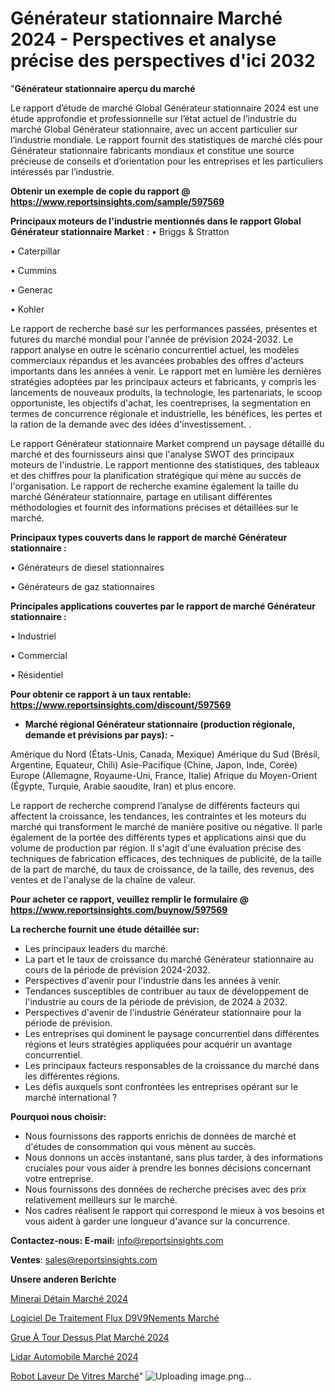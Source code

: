 # Générateur stationnaire Marché 2024 - Perspectives et analyse précise des perspectives d'ici 2032

"<strong>Générateur stationnaire aperçu du marché</strong>

Le rapport d’étude de marché Global Générateur stationnaire 2024 est une étude approfondie et professionnelle sur l’état actuel de l’industrie du marché Global Générateur stationnaire, avec un accent particulier sur l’industrie mondiale. Le rapport fournit des statistiques de marché clés pour Générateur stationnaire fabricants mondiaux et constitue une source précieuse de conseils et d’orientation pour les entreprises et les particuliers intéressés par l’industrie.

<strong>Obtenir un exemple de copie du rapport @ <a href=https://www.reportsinsights.com/sample/597569>https://www.reportsinsights.com/sample/597569</a></strong>

<strong>Principaux moteurs de l'industrie mentionnés dans le rapport Global Générateur stationnaire Market</strong> :
• Briggs & Stratton

• Caterpillar

• Cummins

• Generac

• Kohler

Le rapport de recherche basé sur les performances passées, présentes et futures du marché mondial pour l'année de prévision 2024-2032. Le rapport analyse en outre le scénario concurrentiel actuel, les modèles commerciaux répandus et les avancées probables des offres d'acteurs importants dans les années à venir. Le rapport met en lumière les dernières stratégies adoptées par les principaux acteurs et fabricants, y compris les lancements de nouveaux produits, la technologie, les partenariats, le scoop opportuniste, les objectifs d'achat, les coentreprises, la segmentation en termes de concurrence régionale et industrielle, les bénéfices, les pertes et la ration de la demande avec des idées d'investissement. .

Le rapport Générateur stationnaire Market comprend un paysage détaillé du marché et des fournisseurs ainsi que l'analyse SWOT des principaux moteurs de l'industrie. Le rapport mentionne des statistiques, des tableaux et des chiffres pour la planification stratégique qui mène au succès de l'organisation. Le rapport de recherche examine également la taille du marché Générateur stationnaire, partage en utilisant différentes méthodologies et fournit des informations précises et détaillées sur le marché.

<strong>Principaux types couverts dans le rapport de marché Générateur stationnaire :</strong>

• Générateurs de diesel stationnaires

• Générateurs de gaz stationnaires

<strong>Principales applications couvertes par le rapport de marché Générateur stationnaire :</strong>

• Industriel

• Commercial

• Résidentiel

<strong>Pour obtenir ce rapport à un taux rentable: <a href=https://www.reportsinsights.com/discount/597569>https://www.reportsinsights.com/discount/597569</a></strong>
<ul>
  <li><strong>Marché régional Générateur stationnaire (production régionale, demande et prévisions par pays): -</strong></li>
</ul>
Amérique du Nord (États-Unis, Canada, Mexique)
Amérique du Sud (Brésil, Argentine, Equateur, Chili)
Asie-Pacifique (Chine, Japon, Inde, Corée)
Europe (Allemagne, Royaume-Uni, France, Italie)
Afrique du Moyen-Orient (Égypte, Turquie, Arabie saoudite, Iran) et plus encore.

Le rapport de recherche comprend l’analyse de différents facteurs qui affectent la croissance, les tendances, les contraintes et les moteurs du marché qui transforment le marché de manière positive ou négative. Il parle également de la portée des différents types et applications ainsi que du volume de production par région. Il s'agit d'une évaluation précise des techniques de fabrication efficaces, des techniques de publicité, de la taille de la part de marché, du taux de croissance, de la taille, des revenus, des ventes et de l'analyse de la chaîne de valeur.

<strong>Pour acheter ce rapport, veuillez remplir le formulaire @   <a href=https://www.reportsinsights.com/buynow/597569>https://www.reportsinsights.com/buynow/597569</a></strong>

<strong>La recherche fournit une étude détaillée sur:</strong>
<ul>
  <li>Les principaux leaders du marché.</li>
  <li>La part et le taux de croissance du marché Générateur stationnaire au cours de la période de prévision 2024-2032.</li>
  <li>Perspectives d'avenir pour l'industrie dans les années à venir.</li>
  <li>Tendances susceptibles de contribuer au taux de développement de l'industrie au cours de la période de prévision, de 2024 à 2032.</li>
  <li>Perspectives d'avenir de l'industrie Générateur stationnaire pour la période de prévision.</li>
  <li>Les entreprises qui dominent le paysage concurrentiel dans différentes régions et leurs stratégies appliquées pour acquérir un avantage concurrentiel.</li>
  <li>Les principaux facteurs responsables de la croissance du marché dans les différentes régions.</li>
  <li>Les défis auxquels sont confrontées les entreprises opérant sur le marché international ?</li>
</ul>
<strong>Pourquoi nous choisir:</strong>
<ul>
  <li>Nous fournissons des rapports enrichis de données de marché et d'études de consommation qui vous mènent au succès.</li>
  <li>Nous donnons un accès instantané, sans plus tarder, à des informations cruciales pour vous aider à prendre les bonnes décisions concernant votre entreprise.</li>
  <li>Nous fournissons des données de recherche précises avec des prix relativement meilleurs sur le marché.</li>
  <li>Nos cadres réalisent le rapport qui correspond le mieux à vos besoins et vous aident à garder une longueur d'avance sur la concurrence.</li>
</ul>
<strong>Contactez-nous:
</strong><strong>E-mail:</strong> <a href=mailto:info@reportsinsights.com>info@reportsinsights.com</a>

<strong>Ventes</strong>: <a href=mailto:sales@reportsinsights.com>sales@reportsinsights.com</a>

<strong>Unsere anderen Berichte</strong>

<a href=https://www.linkedin.com/pulse/minerai-détain-marché-2024-paysage-y-compris-les-f7o8c/>Minerai Détain Marché 2024</a>

<a href=https://www.linkedin.com/pulse/logiciel-de-traitement-flux-d%C3%A9v%C3%A9nements-march%C3%A9-0kgcc/>Logiciel De Traitement Flux D9V9Nements Marché</a>

<a href=https://www.linkedin.com/pulse/grue-à-tour-dessus-plat-marché-2024-possibilités-tkghc/>Grue À Tour Dessus Plat Marché 2024</a>

<a href=https://www.linkedin.com/pulse/lidar-automobile-marché-aperçus-dune-analyse-jiavc/>Lidar Automobile Marché 2024</a>

<a href=https://www.linkedin.com/pulse/robot-laveur-de-vitres-march%C3%A9-rapport-2024-nouvelles-zgjfc/>Robot Laveur De Vitres Marché</a>"
![Uploading image.png…]()
